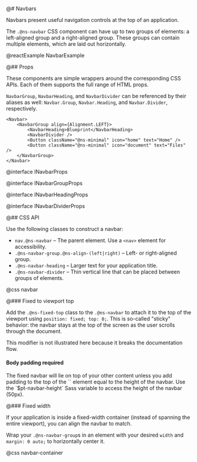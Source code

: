 @# Navbars

Navbars present useful navigation controls at the top of an application.

The `.@ns-navbar` CSS component can have up to two groups of elements: a left-aligned group and a
right-aligned group. These groups can contain multiple elements, which are laid out horizontally.

@reactExample NavbarExample

@## Props

These components are simple wrappers around the corresponding CSS APIs. Each of
them supports the full range of HTML props.

`NavbarGroup`, `NavbarHeading`, and `NavbarDivider` can be referenced by their aliases
as well: `Navbar.Group`, `Navbar.Heading`, and `Navbar.Divider`, respectively.

```tsx
<Navbar>
    <NavbarGroup align={Alignment.LEFT}>
        <NavbarHeading>Blueprint</NavbarHeading>
        <NavbarDivider />
        <Button className="@ns-minimal" icon="home" text="Home" />
        <Button className="@ns-minimal" icon="document" text="Files" />
    </NavbarGroup>
</Navbar>
```

@interface INavbarProps

@interface INavbarGroupProps

@interface INavbarHeadingProps

@interface INavbarDividerProps

@## CSS API

Use the following classes to construct a navbar:

* `nav.@ns-navbar` &ndash; The parent element. Use a `<nav>` element for accessibility.
* `.@ns-navbar-group.@ns-align-(left|right)` &ndash; Left- or right-aligned group.
* `.@ns-navbar-heading` &ndash; Larger text for your application title.
* `.@ns-navbar-divider` &ndash; Thin vertical line that can be placed between groups of elements.

@css navbar

@### Fixed to viewport top

Add the `.@ns-fixed-top` class to the `.@ns-navbar` to attach it to the top of the viewport using
`position: fixed; top: 0;`. This is so-called "sticky" behavior: the navbar stays at the top of the
screen as the user scrolls through the document.

This modifier is not illustrated here because it breaks the documentation flow.

<div class="@ns-callout @ns-intent-danger @ns-icon-error">
    <h4 class="@ns-heading">Body padding required</h4>
    The fixed navbar will lie on top of your other content unless you add padding to the top of the
    `<body>` element equal to the height of the navbar. Use the `$pt-navbar-height` Sass variable to
    access the height of the navbar (50px).
</div>

@### Fixed width

If your application is inside a fixed-width container (instead of spanning the entire viewport), you
can align the navbar to match.

Wrap your `.@ns-navbar-group`s in an element with your desired `width` and `margin: 0 auto;` to
horizontally center it.

@css navbar-container
